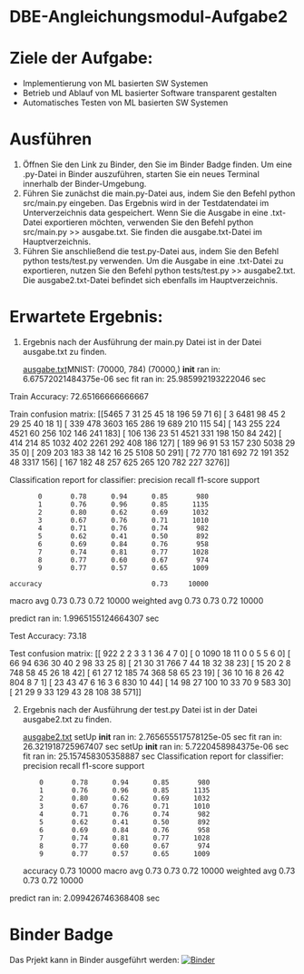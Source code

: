 # DBE-Angleichungsmodul-Aufgabe2

# Ziele der Aufgabe:
- Implementierung von ML basierten SW Systemen
- Betrieb und Ablauf von ML basierter Software transparent gestalten
- Automatisches Testen von ML basierten SW Systemen

# Ausführen
1. Öffnen Sie den Link zu Binder, den Sie im Binder Badge finden.
Um eine .py-Datei in Binder auszuführen, starten Sie ein neues Terminal innerhalb der Binder-Umgebung.
2. Führen Sie zunächst die main.py-Datei aus, indem Sie den Befehl python src/main.py eingeben. Das Ergebnis wird in der Testdatendatei im Unterverzeichnis data gespeichert. Wenn Sie die Ausgabe in eine .txt-Datei exportieren möchten, verwenden Sie den Befehl python src/main.py >> ausgabe.txt. Sie finden die ausgabe.txt-Datei im Hauptverzeichnis.
3. Führen Sie anschließend die test.py-Datei aus, indem Sie den Befehl python tests/test.py verwenden. Um die Ausgabe in eine .txt-Datei zu exportieren, nutzen Sie den Befehl python tests/test.py >> ausgabe2.txt. Die ausgabe2.txt-Datei befindet sich ebenfalls im Hauptverzeichnis.

# Erwartete Ergebnis:
1. Ergebnis nach der Ausführung der main.py Datei ist in der Datei ausgabe.txt zu finden.
   
   [ausgabe.txt](https://github.com/hienchipham197/DBE-Angleichungsmodul-Aufgabe2/files/14343872/ausgabe.txt)MNIST: (70000, 784) (70000,)
__init__ ran in: 6.67572021484375e-06 sec
fit ran in: 25.985992193222046 sec

Train Accuracy: 72.65166666666667 

Train confusion matrix:
[[5465    7   31   25   45   18  196   59   71    6]
 [   3 6481   98   45    2   29   25   40   18    1]
 [ 339  478 3603  165  286   19  689  210  115   54]
 [ 143  255  224 4521   60  256  102  146  241  183]
 [ 106  136   23   51 4521  331  198  150   84  242]
 [ 414  214   85 1032  402 2261  292  408  186  127]
 [ 189   96   91   53  157  230 5038   29   35    0]
 [ 209  203  183   38  142   16   25 5108   50  291]
 [  72  770  181  692   72  191  352   48 3317  156]
 [ 167  182   48  257  625  265  120  782  227 3276]]

Classification report for classifier:
               precision    recall  f1-score   support

           0       0.78      0.94      0.85       980
           1       0.76      0.96      0.85      1135
           2       0.80      0.62      0.69      1032
           3       0.67      0.76      0.71      1010
           4       0.71      0.76      0.74       982
           5       0.62      0.41      0.50       892
           6       0.69      0.84      0.76       958
           7       0.74      0.81      0.77      1028
           8       0.77      0.60      0.67       974
           9       0.77      0.57      0.65      1009

    accuracy                           0.73     10000
   macro avg       0.73      0.73      0.72     10000
weighted avg       0.73      0.73      0.72     10000


predict ran in: 1.9965155124664307 sec

Test Accuracy: 73.18 

Test confusion matrix:
[[ 922    2    2    3    3    1   36    4    7    0]
 [   0 1090   18   11    0    0    5    5    6    0]
 [  66   94  636   30   40    2   98   33   25    8]
 [  21   30   31  766    7   44   18   32   38   23]
 [  15   20    2    8  748   58   45   26   18   42]
 [  61   27   12  185   74  368   58   65   23   19]
 [  36   10   16    8   26   42  804    8    7    1]
 [  23   43   47    6   16    3    6  830   10   44]
 [  14   98   27  100   10   33   70    9  583   30]
 [  21   29    9   33  129   43   28  108   38  571]]


2. Ergebnis nach der Ausführung der test.py Datei ist in der Datei ausgabe2.txt zu finden.
   
   [ausgabe2.txt](https://github.com/hienchipham197/DBE-Angleichungsmodul-Aufgabe2/files/14343874/ausgabe2.txt)
setUp
__init__ ran in: 2.765655517578125e-05 sec
fit ran in: 26.321918725967407 sec
setUp
__init__ ran in: 5.7220458984375e-06 sec
fit ran in: 25.157458305358887 sec
Classification report for classifier:
               precision    recall  f1-score   support

           0       0.78      0.94      0.85       980
           1       0.76      0.96      0.85      1135
           2       0.80      0.62      0.69      1032
           3       0.67      0.76      0.71      1010
           4       0.71      0.76      0.74       982
           5       0.62      0.41      0.50       892
           6       0.69      0.84      0.76       958
           7       0.74      0.81      0.77      1028
           8       0.77      0.60      0.67       974
           9       0.77      0.57      0.65      1009

    accuracy                           0.73     10000
   macro avg       0.73      0.73      0.72     10000
weighted avg       0.73      0.73      0.72     10000


predict ran in: 2.099426746368408 sec

# Binder Badge
Das Prjekt kann in Binder ausgeführt werden: [![Binder](https://mybinder.org/badge_logo.svg)](https://mybinder.org/v2/gh/hienchipham197/DBE-Angleichungsmodul-Aufgabe2/HEAD)
